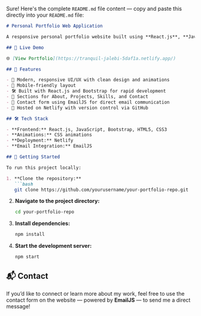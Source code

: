 Sure! Here's the complete `README.md` file content — copy and paste this directly into your `README.md` file:

````markdown
# Personal Portfolio Web Application

A responsive personal portfolio website built using **React.js**, **JavaScript**, **Bootstrap**, and **custom CSS**, designed to showcase my technical projects, skills, and professional experience. The site is deployed on **Netlify** and features a contact form powered by **EmailJS**.

## 🔗 Live Demo

🌐 [View Portfolio](https://tranquil-jalebi-5daf1a.netlify.app/)

## 📌 Features

- 🎨 Modern, responsive UI/UX with clean design and animations
- 📱 Mobile-friendly layout
- 🛠️ Built with React.js and Bootstrap for rapid development
- 🧠 Sections for About, Projects, Skills, and Contact
- 💌 Contact form using EmailJS for direct email communication
- 📂 Hosted on Netlify with version control via GitHub

## 🛠️ Tech Stack

- **Frontend:** React.js, JavaScript, Bootstrap, HTML5, CSS3
- **Animations:** CSS animations
- **Deployment:** Netlify
- **Email Integration:** EmailJS

## 🚀 Getting Started

To run this project locally:

1. **Clone the repository:**
   ```bash
   git clone https://github.com/yourusername/your-portfolio-repo.git
````

2. **Navigate to the project directory:**

   ```bash
   cd your-portfolio-repo
   ```

3. **Install dependencies:**

   ```bash
   npm install
   ```

4. **Start the development server:**

   ```bash
   npm start
   ```

## 📬 Contact

If you’d like to connect or learn more about my work, feel free to use the contact form on the website — powered by **EmailJS** — to send me a direct message!


